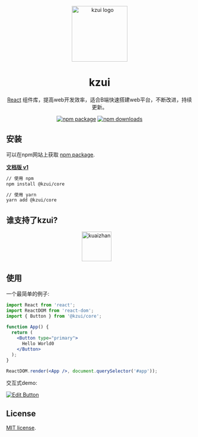 <p align="center">
  <a href="https://material-ui.com/" rel="noopener" target="_blank"><img width="150" src="https://www.kuaizhan.com/v3/homepage/images/logo-kz.f6c18915.png" alt="kzui logo"></a></p>
</p>

<h1 align="center">kzui</h1>

<div align="center">

[React](https://reactjs.org/) 组件库，提高web开发效率，适合B端快速搭建web平台，不断改进，持续更新。

[![npm package](https://img.shields.io/npm/v/@kzui/core/latest.svg)](https://www.npmjs.com/package/@kzui/core)
[![npm downloads](https://img.shields.io/npm/dm/@kzui/core.svg)](https://www.npmjs.com/package/kzui/core)

</div>

## 安装

可以在npm网站上获取 [npm package](https://www.npmjs.com/package/kzui/core).

**[文档版 v1](http://cloud.kuaizhan.com/kzui)**
```sh
// 使用 npm
npm install @kzui/core

// 使用 yarn
yarn add @kzui/core
```

## 谁支持了kzui?

<p style="display: flex; justify-content: center;">
  <a href="http://www.kuaizhan.com" rel="noopener" target="_blank" style="margin-right: 16px;"><img height="80" src="https://www.kuaizhan.com/v3/homepage/images/logo-kz.f6c18915.png" alt="kuaizhan" title="UI Components for Productive Dev Teams" loading="lazy" /></a>
</p>

## 使用

一个最简单的例子:

```jsx
import React from 'react';
import ReactDOM from 'react-dom';
import { Button } from '@kzui/core';
 
function App() {
  return (
    <Button type="primary">
      Hello World0
    </Button>
  );
}

ReactDOM.render(<App />, document.querySelector('#app'));
```

交互式demo:

[![Edit Button](https://codesandbox.io/static/img/play-codesandbox.svg)](https://codesandbox.io/s/kzui-button-96rtb?file=/src/App.js)

## License

[MIT license](/LICENSE).
